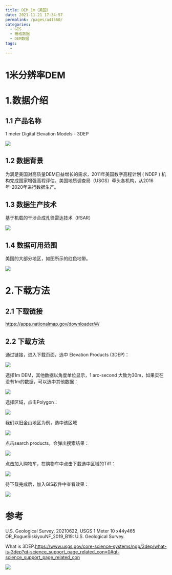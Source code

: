 ```yaml
---
title: DEM_1m（美国）
date: 2021-11-21 17:34:57
permalink: /pages/a41560/
categories:
  - GIS
  - 栅格数据
  - DEM数据
tags:
  - 
---
```

# 1米分辨率DEM

# 1.数据介绍

## 1.1 产品名称

1 meter Digital Elevation Models  - 3DEP

![](https://gitee.com/kitmyfaceplease/image_upload/raw/master/image/20211120192022.png)

## 1.2 数据背景

为满足美国对高质量DEM日益增长的需求，2011年美国数字高程计划 ( NDEP ) 机构完成国家增强高程评估。美国地质调查局（USGS）牵头各机构，从2016年-2020年进行数据生产。

## 1.3 数据生产技术

基于机载的干涉合成孔径雷达技术（IfSAR）

![](https://gitee.com/kitmyfaceplease/image_upload/raw/master/image/20211120203433.png)

## 1.4 数据可用范围

美国的大部分地区，如图所示的红色地带。

![](https://gitee.com/kitmyfaceplease/image_upload/raw/master/image/20211120185340.png)

# 2.下载方法

## 2.1 下载链接

https://apps.nationalmap.gov/downloader/#/

## 2.2 下载方法

通过链接，进入下载页面，选中 Elevation Products (3DEP)：

![](https://gitee.com/kitmyfaceplease/image_upload/raw/master/image/20211120200200.png)

选择1m DEM，其他数据以角度单位显示，1 arc-second 大致为30m，如果实在没有1m的数据，可以选中其他数据：

![](https://gitee.com/kitmyfaceplease/image_upload/raw/master/image/20211120200304.png)

选择区域，点击Polygon：

![](https://gitee.com/kitmyfaceplease/image_upload/raw/master/image/20211120200539.png)

我们以旧金山地区为例，选中该区域

![](https://gitee.com/kitmyfaceplease/image_upload/raw/master/image/20211120200640.png)

点击search products，会弹出搜索结果：

![](https://gitee.com/kitmyfaceplease/image_upload/raw/master/image/20211120200914.png)

点击加入购物车，在购物车中点击下载选中区域的Tiff：

![](https://gitee.com/kitmyfaceplease/image_upload/raw/master/image/20211120201012.png)

待下载完成后，加入GIS软件中查看效果：

![](https://gitee.com/kitmyfaceplease/image_upload/raw/master/image/20211120201648.png)



# 参考

U.S. Geological Survey, 20210622, USGS 1 Meter 10 x44y465 OR_RogueSiskiyouNF_2019_B19: U.S. Geological Survey.

What is 3DEP.https://www.usgs.gov/core-science-systems/ngp/3dep/what-is-3dep?qt-science_support_page_related_con=0#qt-science_support_page_related_con

![](https://gitee.com/kitmyfaceplease/image_upload/raw/master/image/20211117231958.png)
